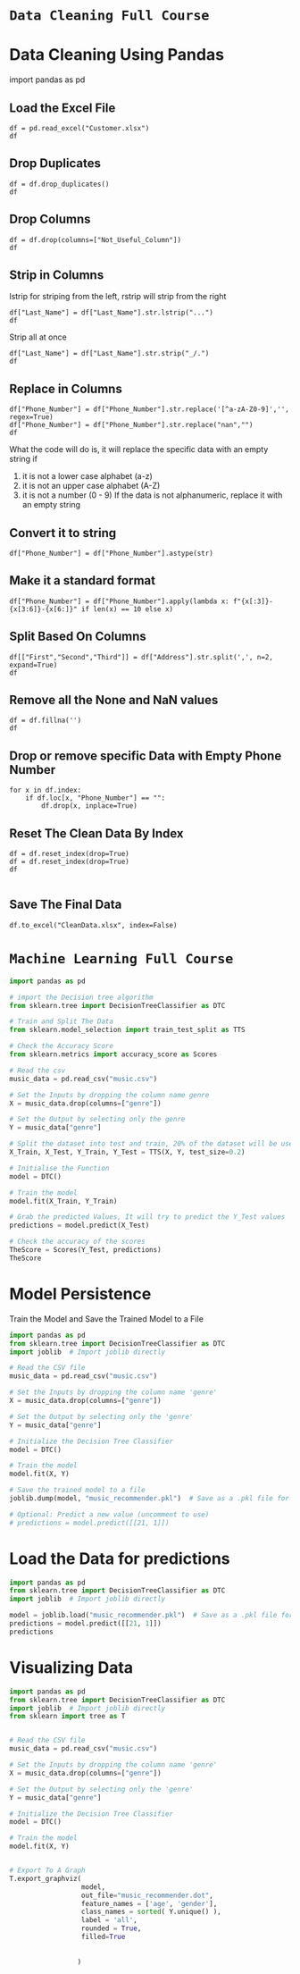 # **`Data Cleaning Full Course`**


# Data Cleaning Using Pandas 
import pandas as pd 


## Load the Excel File 

```
df = pd.read_excel("Customer.xlsx")
df
```

## Drop Duplicates

```
df = df.drop_duplicates()
df
```


## Drop Columns

```
df = df.drop(columns=["Not_Useful_Column"])
df
```

## Strip in Columns
lstrip for striping from the left, rstrip will strip from the right 

```
df["Last_Name"] = df["Last_Name"].str.lstrip("...")
df

```
Strip all at once 

```
df["Last_Name"] = df["Last_Name"].str.strip("_/.")
df
```

## Replace in Columns

```
df["Phone_Number"] = df["Phone_Number"].str.replace('[^a-zA-Z0-9]','', regex=True)
df["Phone_Number"] = df["Phone_Number"].str.replace("nan","")
df

```

What the code will do is, it will replace the specific data with an empty string if 
1. it is not a lower case alphabet (a-z)
2. it is not an upper case alphabet (A-Z)
3. it is not a number (0 - 9)
If the data is not alphanumeric, replace it with an empty string


## Convert it to string

```
df["Phone_Number"] = df["Phone_Number"].astype(str)

```

## Make it a standard format 

```
df["Phone_Number"] = df["Phone_Number"].apply(lambda x: f"{x[:3]}-{x[3:6]}-{x[6:]}" if len(x) == 10 else x)
```


## Split Based On Columns 

```
df[["First","Second","Third"]] = df["Address"].str.split(',', n=2, expand=True)
df

```

## Remove all the None and NaN values 

```
df = df.fillna('')
df
```

## Drop or remove specific Data with Empty Phone Number 

```
for x in df.index:
    if df.loc[x, "Phone_Number"] == "":
        df.drop(x, inplace=True)

```

## Reset The Clean Data By Index

```
df = df.reset_index(drop=True)
df = df.reset_index(drop=True)
df


```

## Save The Final Data 

```
df.to_excel("CleanData.xlsx", index=False)

```



# **`Machine Learning Full Course`**

```python
import pandas as pd

# import the Decision tree algorithm 
from sklearn.tree import DecisionTreeClassifier as DTC

# Train and Split The Data 
from sklearn.model_selection import train_test_split as TTS

# Check the Accuracy Score 
from sklearn.metrics import accuracy_score as Scores

# Read the csv
music_data = pd.read_csv("music.csv")

# Set the Inputs by dropping the column name genre 
X = music_data.drop(columns=["genre"])

# Set the Output by selecting only the genre 
Y = music_data["genre"]

# Split the dataset into test and train, 20% of the dataset will be used for training 
X_Train, X_Test, Y_Train, Y_Test = TTS(X, Y, test_size=0.2)

# Initialise the Function 
model = DTC()

# Train the model 
model.fit(X_Train, Y_Train)

# Grab the predicted Values, It will try to predict the Y_Test values 
predictions = model.predict(X_Test)

# Check the accuracy of the scores 
TheScore = Scores(Y_Test, predictions)
TheScore
```



# Model Persistence
Train the Model and Save the Trained Model to a File 

``` python
import pandas as pd
from sklearn.tree import DecisionTreeClassifier as DTC
import joblib  # Import joblib directly

# Read the CSV file
music_data = pd.read_csv("music.csv")

# Set the Inputs by dropping the column name 'genre'
X = music_data.drop(columns=["genre"])

# Set the Output by selecting only the 'genre'
Y = music_data["genre"]

# Initialize the Decision Tree Classifier
model = DTC()

# Train the model
model.fit(X, Y)

# Save the trained model to a file
joblib.dump(model, "music_recommender.pkl")  # Save as a .pkl file for best practice

# Optional: Predict a new value (uncomment to use)
# predictions = model.predict([[21, 1]])
```


# Load the Data for predictions 

``` python
import pandas as pd
from sklearn.tree import DecisionTreeClassifier as DTC
import joblib  # Import joblib directly

model = joblib.load("music_recommender.pkl")  # Save as a .pkl file for best practice
predictions = model.predict([[21, 1]])
predictions
```


# Visualizing Data

```python
import pandas as pd
from sklearn.tree import DecisionTreeClassifier as DTC
import joblib  # Import joblib directly
from sklearn import tree as T


# Read the CSV file
music_data = pd.read_csv("music.csv")

# Set the Inputs by dropping the column name 'genre'
X = music_data.drop(columns=["genre"])

# Set the Output by selecting only the 'genre'
Y = music_data["genre"]

# Initialize the Decision Tree Classifier
model = DTC()

# Train the model
model.fit(X, Y)


# Export To A Graph 
T.export_graphviz(
                  model, 
                  out_file="music_recommender.dot",
                  feature_names = ['age', 'gender'],
                  class_names = sorted( Y.unique() ),
                  label = 'all',
                  rounded = True,
                  filled=True
    
    
                 )






```
































